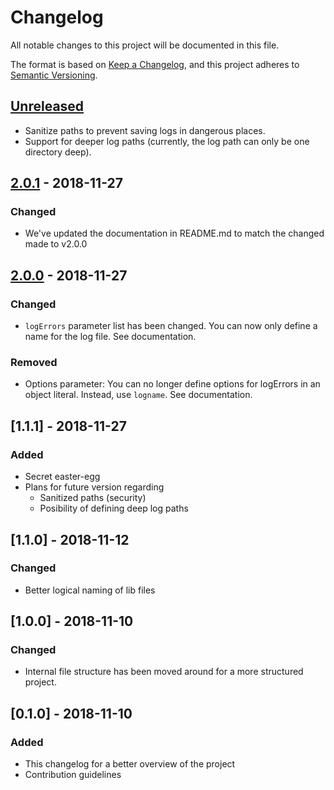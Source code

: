 # Changelog
All notable changes to this project will be documented in this file.

The format is based on [Keep a Changelog](https://keepachangelog.com/en/1.0.0/),
and this project adheres to [Semantic Versioning](https://semver.org/spec/v2.0.0.html).

## [Unreleased](unreleased)
* Sanitize paths to prevent saving logs in dangerous places.
* Support for deeper log paths (currently, the log path can only be one directory deep).

## [2.0.1](2.0.1) - 2018-11-27
### Changed
* We've updated the documentation in README.md to match the changed made to v2.0.0

## [2.0.0](2.0.0) - 2018-11-27
### Changed
* `logErrors` parameter list has been changed. You can now only define a name for the log file. See documentation.

### Removed
* Options parameter: You can no longer define options for logErrors in an object literal. Instead, use `logname`. See documentation.

## [1.1.1] - 2018-11-27
### Added
* Secret easter-egg
* Plans for future version regarding
	* Sanitized paths (security)
	* Posibility of defining deep log paths

## [1.1.0] - 2018-11-12
### Changed
* Better logical naming of lib files

## [1.0.0] - 2018-11-10
### Changed
* Internal file structure has been moved around for a more structured project.

## [0.1.0] - 2018-11-10
### Added
* This changelog for a better overview of the project
* Contribution guidelines

[unreleased]: https://github.com/BrianEmilius/express-log-errors/compare/v2.0.1...HEAD
[2.0.1]: https://github.com/BrianEmilius/express-log-errors/compare/v2.0.0...v2.0.1
[2.0.0]: https://github.com/BrianEmilius/express-log-errors/compare/v1.1.1...v2.0.0